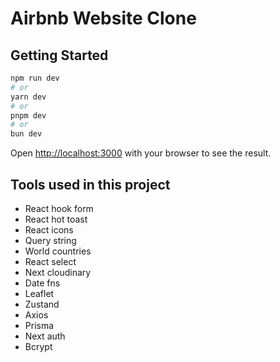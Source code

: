 # Airbnb Website Clone

## Getting Started

```bash
npm run dev
# or
yarn dev
# or
pnpm dev
# or
bun dev
```

Open [http://localhost:3000](http://localhost:3000) with your browser to see the result.

## Tools used in this project
- React hook form
- React hot toast
- React icons
- Query string
- World countries
- React select
- Next cloudinary
- Date fns
- Leaflet
- Zustand
- Axios
- Prisma
- Next auth
- Bcrypt